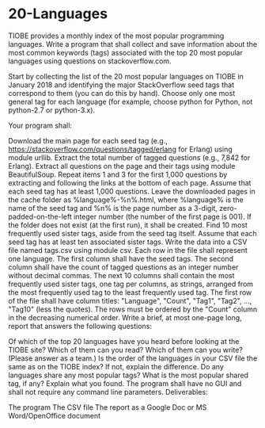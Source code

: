 # 20-Languages
TIOBE provides a monthly index of the most popular programming languages. Write a program that shall collect and save information about the most common keywords (tags) associated with the top 20 most popular languages using questions on stackoverflow.com.

Start by collecting the list of the 20 most popular languages on TIOBE in January 2018 and identifying the major StackOverflow seed tags that correspond to them (you can do this by hand). Choose  only one most general tag for each language (for example, choose python for Python, not python-2.7 or python-3.x).

Your program shall:

Download the main page for each seed tag (e.g., https://stackoverflow.com/questions/tagged/erlang for Erlang) using module urllib. 
Extract the total number of tagged questions (e.g., 7,842 for Erlang).
Extract all questions on the page and their tags using module BeautifulSoup.
Repeat items 1 and 3 for the first 1,000 questions by extracting and following the links at the bottom of each page. Assume that each seed tag has at least 1,000 questions. Leave the downloaded pages in the cache folder as %language%-%n%.html, where %language% is the name of the seed tag and %n% is the page number as a 3-digit, zero-padded-on-the-left integer number (the number of the first page is 001). If the folder does not exist (at the first run), it shall be created.
Find 10 most frequently used sister tags, aside from the seed tag itself. Assume that each seed tag has at least ten associated sister tags.
Write the data into a CSV file named tags.csv using module csv. Each row in the file shall represent one language. The first column shall have the seed tags. The second column shall have the count of tagged questions as an integer number without decimal commas. The next 10 columns shall contain the most frequently used sister tags, one tag per columns, as strings, arranged from the most frequently used tag to the least frequently used tag. The first row of the file shall have column titles: "Language", "Count", "Tag1", "Tag2", ..., "Tag10" (less the quotes). The rows must be ordered by the "Count" column in the decreasing numerical order.
Write a brief, at most one-page long, report that answers the following questions:

Of which of the top 20 languages have you heard before looking at the TIOBE site? Which of them can you read? Which of them can you write? (Please answer as a team.)
Is the order of the languages in your CSV file the same as on the TIOBE index? If not, explain the difference.
Do any languages share any most popular tags? What is the most popular shared tag, if any? Explain what you found. 
The program shall have no GUI and shall not require any command line parameters. Deliverables:

The program
The CSV file
The report as a Google Doc or MS Word/OpenOffice document
